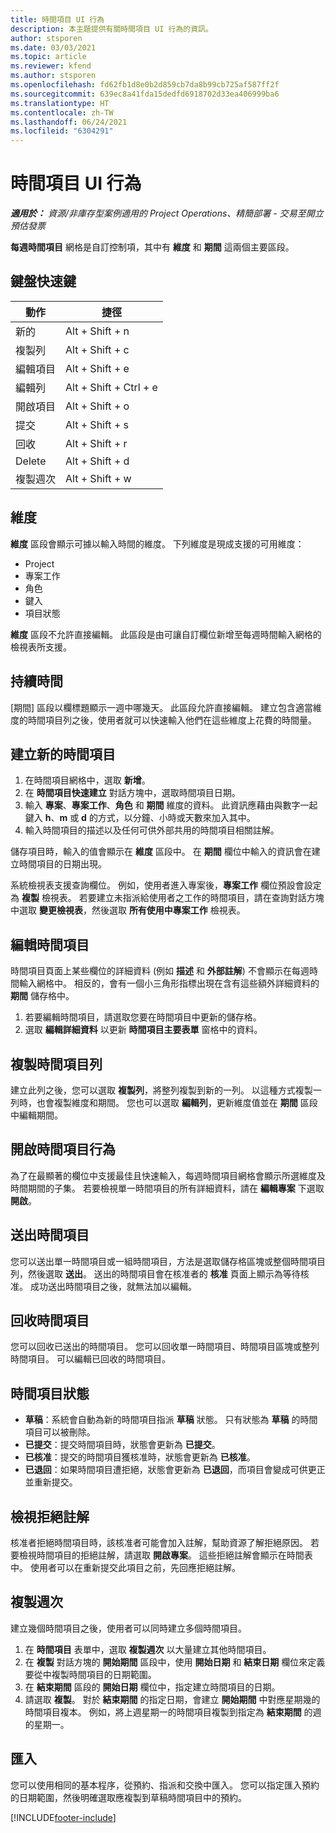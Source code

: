 ```yaml
---
title: 時間項目 UI 行為
description: 本主題提供有關時間項目 UI 行為的資訊。
author: stsporen
ms.date: 03/03/2021
ms.topic: article
ms.reviewer: kfend
ms.author: stsporen
ms.openlocfilehash: fd62fb1d8e0b2d859cb7da8b99cb725af587ff2f
ms.sourcegitcommit: 639ec8a41fda15dedfd6918702d33ea406999ba6
ms.translationtype: HT
ms.contentlocale: zh-TW
ms.lasthandoff: 06/24/2021
ms.locfileid: "6304291"
---
```

# <a name="time-entry-ui-behavior"></a>時間項目 UI 行為

_**適用於：** 資源/非庫存型案例適用的 Project Operations、精簡部署 - 交易至開立預估發票_


**每週時間項目** 網格是自訂控制項，其中有 **維度** 和 **期間** 這兩個主要區段。

## <a name="keyboard-shortcuts"></a>鍵盤快速鍵
| 動作​​        | 捷徑                  |
|------------   |------------------------   |
| 新的           | Alt + Shift + n           |
| 複製列      | Alt + Shift + c           |
| 編輯項目    | Alt + Shift + e           |
| 編輯列      | Alt + Shift + Ctrl + e    |
| 開啟項目    | Alt + Shift + o           |
| 提交        | Alt + Shift + s           |
| 回收        | Alt + Shift + r           |
| Delete        | Alt + Shift + d           |
| 複製週次     | Alt + Shift + w           |

## <a name="dimensions"></a>維度
**維度** 區段會顯示可據以輸入時間的維度。 下列維度是現成支援的可用維度：

  - Project
  - 專案工作
  - 角色
  - 鍵入
  - 項目狀態

**維度** 區段不允許直接編輯。 此區段是由可讓自訂欄位新增至每週時間輸入網格的檢視表所支援。

## <a name="duration"></a>持續時間
[期間] 區段以欄標題顯示一週中哪幾天。 此區段允許直接編輯。 建立包含適當維度的時間項目列之後，使用者就可以快速輸入他們在這些維度上花費的時間量。

## <a name="create-a-new-time-entry"></a>建立新的時間項目

1. 在時間項目網格中，選取 **新增**。 
2. 在 **時間項目快速建立** 對話方塊中，選取時間項目日期。
3. 輸入 **專案**、**專案工作**、**角色** 和 **期間** 維度的資料。 此資訊應藉由與數字一起鍵入 **h**、**m** 或 **d** 的方式，以分鐘、小時或天數來加入其中。 
4. 輸入時間項目的描述以及任何可供外部共用的時間項目相關註解。 

儲存項目時，輸入的值會顯示在 **維度** 區段中。 在 **期間** 欄位中輸入的資訊會在建立時間項目的日期出現。

系統檢視表支援查詢欄位。 例如，使用者進入專案後，**專案工作** 欄位預設會設定為 **複製** 檢視表。 若要建立未指派給使用者之工作的時間項目，請在查詢對話方塊中選取 **變更檢視表**，然後選取 **所有使用中專案工作** 檢視表。

## <a name="edit-a-time-entry"></a>編輯時間項目 
時間項目頁面上某些欄位的詳細資料 (例如 **描述** 和 **外部註解**) 不會顯示在每週時間輸入網格中。 相反的，會有一個小三角形指標出現在含有這些額外詳細資料的 **期間** 儲存格中。 

1. 若要編輯時間項目，請選取您要在時間項目中更新的儲存格。
2. 選取 **編輯詳細資料** 以更新 **時間項目主要表單** 窗格中的資料。 

## <a name="copy-a-time-entry-row"></a>複製時間項目列
建立此列之後，您可以選取 **複製列**，將整列複製到新的一列。 以這種方式複製一列時，也會複製維度和期間。 您也可以選取 **編輯列**，更新維度值並在 **期間** 區段中編輯期間。

## <a name="open-a-time-entry-behavior"></a>開啟時間項目行為
為了在最顯著的欄位中支援最佳且快速輸入，每週時間項目網格會顯示所選維度及時間期間的子集。 若要檢視單一時間項目的所有詳細資料，請在 **編輯專案** 下選取 **開啟**。

## <a name="submit-a-time-entry"></a>送出時間項目
您可以送出單一時間項目或一組時間項目，方法是選取儲存格區塊或整個時間項目列，然後選取 **送出**。 送出的時間項目會在核准者的 **核准** 頁面上顯示為等待核准。 成功送出時間項目之後，就無法加以編輯。

## <a name="recall-a-time-entry"></a>回收時間項目
您可以回收已送出的時間項目。 您可以回收單一時間項目、時間項目區塊或整列時間項目。 可以編輯已回收的時間項目。

## <a name="time-entry-status"></a>時間項目狀態

- **草稿**：系統會自動為新的時間項目指派 **草稿** 狀態。 只有狀態為 **草稿** 的時間項目可以被刪除。
- **已提交**：提交時間項目時，狀態會更新為 **已提交**。 
- **已核准**：提交的時間項目獲核准時，狀態會更新為 **已核准**。 
- **已退回**：如果時間項目遭拒絕，狀態會更新為 **已退回**，而項目會變成可供更正並重新提交。 

## <a name="view-rejection-comments"></a>檢視拒絕註解
核准者拒絕時間項目時，該核准者可能會加入註解，幫助資源了解拒絕原因。 若要檢視時間項目的拒絕註解，請選取 **開啟專案**。 這些拒絕註解會顯示在時間表中。 使用者可以在重新提交此項目之前，先回應拒絕註解。

## <a name="copy-week"></a>複製週次
建立幾個時間項目之後，使用者可以同時建立多個時間項目。

1. 在 **時間項目** 表單中，選取 **複製週次** 以大量建立其他時間項目。 
2. 在 **複製** 對話方塊的 **開始期間** 區段中，使用 **開始日期** 和 **結束日期** 欄位來定義要從中複製時間項目的日期範圍。 
3. 在 **結束期間** 區段的 **開始日期** 欄位中，指定建立時間項目的日期。 
4. 請選取 **複製**。 對於 **結束期間** 的指定日期，會建立 **開始期間** 中對應星期幾的時間項目複本。 例如，將上週星期一的時間項目複製到指定為 **結束期間** 的週的星期一。

## <a name="import"></a>匯入
您可以使用相同的基本程序，從預約、指派和交換中匯入。 您可以指定匯入預約的日期範圍，然後明確選取應複製到草稿時間項目中的預約。 


[!INCLUDE[footer-include](../includes/footer-banner.md)]
